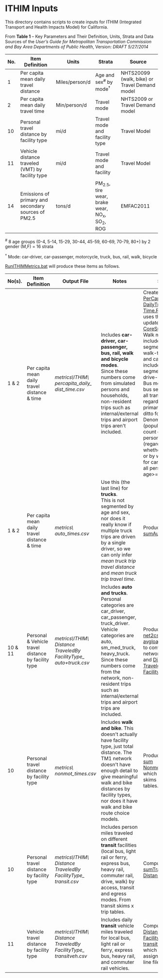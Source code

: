
# ITHIM Inputs

This directory contains scripts to create inputs for ITHIM (Integrated Transport and Health Impacts
Model) for California.

From **Table 1** – Key Parameters and Their Definition, Units, Strata and Data Sources
of the *User’s Guide for Metropolitan Transportation Commission and Bay Area Departments of Public Health*, Version: *DRAFT 5/27/2014*

No. |  Item Definition                                    | Units           | Strata                        | Source
----|-----------------------------------------------------|-----------------|-------------------------------|-----------------------------------------------
1   | Per capita mean daily travel distance               | Miles/person/d  | Age and sex<sup>#</sup> by mode<sup>&#8224;</sup> | NHTS20099 (walk, bike) or Travel Demand model
2   | Per capita mean daily travel time                   | Min/person/d    | Travel mode                   | NHTS2009 or Travel Demand model
10  | Personal travel distance by facility type           | mi/d            | Travel mode and facility type | Travel Model
11  | Vehicle distance traveled (VMT) by facility type    | mi/d            | Travel mode and facility      | Travel Model
14  | Emissions of primary and secondary sources of PM2.5 | tons/d          | PM<sub>2.5</sub>, tire wear, brake wear, NO<sub>x</sub>, SO<sub>2</sub>, ROG | EMFAC2011


<sup>#</sup> 8 age groups (0-4, 5-14, 15-29, 30-44, 45-59, 60-69, 70-79, 80+) by 2 gender (M,F) = 16 strata

<sup>&#8224;</sup> Mode: car-driver, car-passenger, motorcycle, truck, bus, rail, walk, bicycle

[RunITHIMMetrics.bat](RunITHIMMetrics.bat) will produce these items as follows.

No(s).| Item Definition  | Output File | Notes | Scripts
------|------------------|-------------|-------|---------
1 & 2 | Per capita mean daily travel distance & time | *metrics\ITHIM\ percapita_daily_ dist_time.csv* | Includes **car-driver, car-passenger, bus, rail, walk and bicycle modes**. <br>Since these numbers come from simulated persons and households, non-resident trips such as internal/external trips and airport trips aren't included.| Created by [PerCapita DailyTravelDistance Time.R](PerCapitaDailyTravelDistanceTime.R); this script uses the updated_output of [CoreSummaries.R](../../../model-files/scripts/core_summaries/CoreSummaries.R).  Walk mode includes walk segments from walk-to-transit, and car-driver includes drive segments from drive-to-transit.  Bus mode includes bus segments from all transit trips regardless of the primary mode and ditto for rail mode. Denominator (population) is a count of all popsyn persons (regardless of whether they travel or by what mode); for car-driver, it's all persons with age>=16.
1 & 2 | Per capita mean daily travel distance & time | *metrics\ auto_times.csv* | Use this (the last line) for **trucks**. <br>This is not segmented by age and sex, nor does it really know if multiple truck trips are driven by a single driver, so we can only infer *mean truck trip travel distance* and *mean truck trip travel time*. | Produced by [sumAutoTimes.job](../metrics/sumAutoTimes.job)
10 & 11 | Personal & Vehicle travel distance by facility type | *metrics\ITHIM\ Distance TraveledBy FacilityType_ auto+truck.csv* | Includes **auto and trucks**. <br>Personal categories are car_driver, car_passenger, truck_driver.  Vehicle categories are auto, sm_med_truck, heavy_truck. <br>Since these numbers come from the network, non-resident trips such as internal/external trips and airport trips are included.| Producted by [net2csv_ avgload5period.job](../metrics/net2csv_avgload5period.job) to convert the network to CSV, and [Distance TraveledBy FacilityType.py](DistanceTraveledByFacilityType.py).
10 | Personal travel distance by facility type | *metrics\ nonmot_times.csv* | Includes **walk and bike**. This doesn't actually have facility type, just total distance.  The TM1 network doesn't have enough detail to give meaningful walk and bike distances by facility types, nor does it have walk and bike route choice models. | Produced using [sum NonmotTimes.job](../metrics/sumNonmotTimes.job), which multiplies skims by trip tables.
10 | Personal travel distance by facility type | *metrics\ITHIM\ Distance TraveledBy FacilityType_ transit.csv* | Includes person miles traveled on different **transit** facilities (local bus, light rail or ferry, express bus, heavy rail, commuter rail, drive, walk) by access, transit and egress modes. From transit skims x trip tables. | Computed using [sumTransit Distance.job](sumTransitDistance.job).
11 | Vehicle travel distance by facility type | *metrics\ITHIM\ Distance TraveledBy FacilityType_ transitveh.csv* | Includes daily **transit** vehicle miles traveled for local bus, light rail or ferry, express bus, heavy rail, and commuter rail vehicles. | Computed using [DistanceTraveledBy FacilityType_ transitveh.py](DistanceTraveledByFacilityType_transitveh.py), which reads transit assignment output line files.

